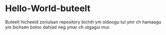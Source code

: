 # Hello-World-buteelt
Buteelt hicheeld zoriulsan repository
bichih ym oldoogu tul ymr ch hamaagu ym bichsen bolno
dahiad neg ymar ch utgagui mur.
